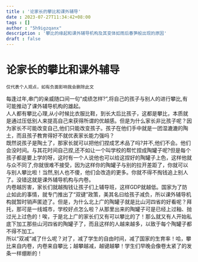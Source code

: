 ```yaml
---
title : '论家长的攀比和课外辅导'
date : 2023-07-27T11:34:42+08:00
tags : []
author : "5h9igzqanx"
description : '攀比的缘起和课外辅导机构及其变体如雨后春笋般出现的原因'
draft : false
---
```


# 论家长的攀比和课外辅导

```ZX-WARNING
仅代表个人观点，如有负面影响我会删除此文
```

每逢过年,串门的亲威随口间一句"成绩怎样?”,将自己的孩子与别人的进行攀比,有可能推动了课外辅导机构的雄起。  
人人都有攀比心理,从小时候比衣服比鞋，到长大后比孩子，这都是攀比，本质就是通过压低别人来提高自己来获得所谓的优越感。但是为什么家长非比孩子呢？因为家长不可能改变自己,他们只能改变孩子。孩子在他们手中就是一团湿漉漉的陶土，而且孩子教育得好不就优表家长能力强吗？  
既然说孩子是陶土了，那家长就可以把他们捏成艺术品了吗?并不,他们不会。他们会没时间。与其花时间自己捏,还不如让一个叫学校的帮忙捏成陶罐子呢?但是每个孩子都是要上学的呀，这时有一个人说他也可以给这捏好的陶罐子上色，这样他就与众不同了,你就很难不接受，因为这样你的陶罐子与别的拉开差距了，你就可以与别人攀比啦！当然,别人也不傻，他们会改造的更多。你就不得不掏钱追上别人了。没错这就是课外辅导机构与内卷。  
内卷越厉害，家长们就越掏钱让孩子们上辅导班，这样GDP就越低。国家为了防止如此的事情，就专门推出了“双键”政策，美其名曰给孩子减负，所以课外辅导机构就暂时销声匿迹了。但是，为什么北上广的陶罐子就是比山河四省的好看呢？拜托，那可是一线城市，学校好点怎么啦？从那里出来的陶罐子可是已经上过釉、抛过光上过色的！唉，于是北上广的家长们又有可以攀比的了！那么就又有人开始私底下加工那些山河四省的陶罐子了，而且这样的人越来越多，以致于每个陶罐子都不得不加工。  
所以“双减”减了什么呢？对了，减了学生的自由时间，减了国家的生育率！哈，攀比来自内卷，内卷来自攀比；越攀越减，越键越攀！学生们早晚会像卷太紧了的发条一样绷断的！  

